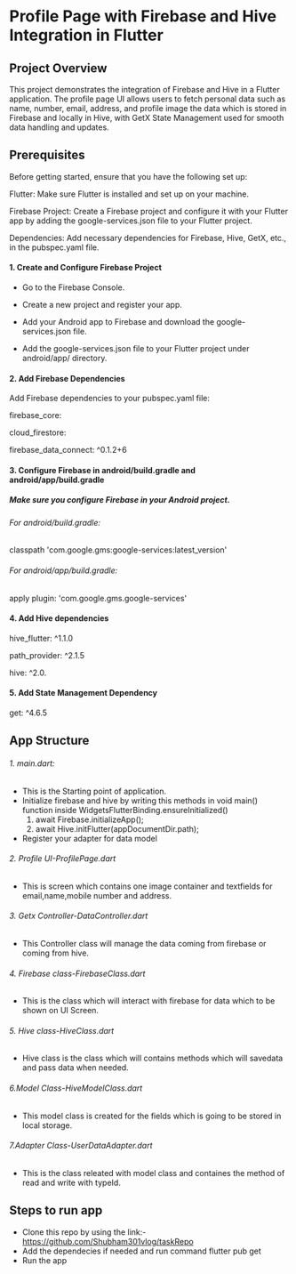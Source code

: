 # Profile Page with Firebase and Hive Integration in Flutter

## Project Overview

This project demonstrates the integration of Firebase and Hive in a Flutter application. The profile page UI allows users to fetch personal data such as name, number, email, address, and profile image the data which is stored in Firebase and locally in Hive, with GetX State Management used for smooth data handling and updates.

## Prerequisites
Before getting started, ensure that you have the following set up:

Flutter: Make sure Flutter is installed and set up on your machine.

Firebase Project: Create a Firebase project and configure it with your Flutter app by adding the google-services.json file to your Flutter project.

Dependencies: Add necessary dependencies for Firebase, Hive, GetX, etc., in the pubspec.yaml file.

#### 1. Create and Configure Firebase Project
   
* Go to the Firebase Console.

* Create a new project and register your app.

* Add your Android app to Firebase and download the google-services.json file.

* Add the google-services.json file to your Flutter project under android/app/ directory.

#### 2. Add Firebase Dependencies

Add Firebase dependencies to your pubspec.yaml file:

firebase_core:

cloud_firestore: 

firebase_data_connect: ^0.1.2+6

#### 3. Configure Firebase in android/build.gradle and android/app/build.gradle

 ##### Make sure you configure Firebase in your Android project. 
  ###### For android/build.gradle:
 
  classpath 'com.google.gms:google-services:latest_version'

  ###### For android/app/build.gradle:
  
  apply plugin: 'com.google.gms.google-services'

#### 4. Add Hive dependencies
hive_flutter: ^1.1.0

path_provider: ^2.1.5

hive: ^2.0.

#### 5. Add State Management Dependency

 get: ^4.6.5

## App Structure
###### 1. main.dart: 
* This is the Starting point of application.
* Initialize firebase and hive by writing this methods in void main() function
  inside WidgetsFlutterBinding.ensureInitialized()
   1) await Firebase.initializeApp();
   2) await Hive.initFlutter(appDocumentDir.path);
* Register your adapter for data model

###### 2. Profile UI-ProfilePage.dart
* This is screen which contains one image container and textfields for email,name,mobile number and address.

###### 3. Getx Controller-DataController.dart
* This Controller class will manage the data coming from firebase or coming from hive.

###### 4. Firebase class-FirebaseClass.dart
* This is the class which will interact with firebase for data which to be shown on UI Screen.

###### 5. Hive class-HiveClass.dart
* Hive class is the class which will contains methods which will savedata and pass data when needed.

###### 6.Model Class-HiveModelClass.dart
* This model class is created for the fields which is going to be stored in local storage.

###### 7.Adapter Class-UserDataAdapter.dart
* This is the class releated with model class and containes the method of read and write with typeId.


## Steps to run app
* Clone this repo by using the link:- https://github.com/Shubham301vlog/taskRepo
* Add the dependecies if needed and run command flutter pub get
* Run the app
   
            

